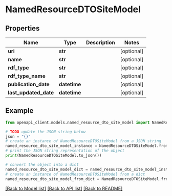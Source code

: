 # NamedResourceDTOSiteModel


## Properties

Name | Type | Description | Notes
------------ | ------------- | ------------- | -------------
**uri** | **str** |  | [optional] 
**name** | **str** |  | [optional] 
**rdf_type** | **str** |  | [optional] 
**rdf_type_name** | **str** |  | [optional] 
**publication_date** | **datetime** |  | [optional] 
**last_updated_date** | **datetime** |  | [optional] 

## Example

```python
from openapi_client.models.named_resource_dto_site_model import NamedResourceDTOSiteModel

# TODO update the JSON string below
json = "{}"
# create an instance of NamedResourceDTOSiteModel from a JSON string
named_resource_dto_site_model_instance = NamedResourceDTOSiteModel.from_json(json)
# print the JSON string representation of the object
print(NamedResourceDTOSiteModel.to_json())

# convert the object into a dict
named_resource_dto_site_model_dict = named_resource_dto_site_model_instance.to_dict()
# create an instance of NamedResourceDTOSiteModel from a dict
named_resource_dto_site_model_from_dict = NamedResourceDTOSiteModel.from_dict(named_resource_dto_site_model_dict)
```
[[Back to Model list]](../README.md#documentation-for-models) [[Back to API list]](../README.md#documentation-for-api-endpoints) [[Back to README]](../README.md)


